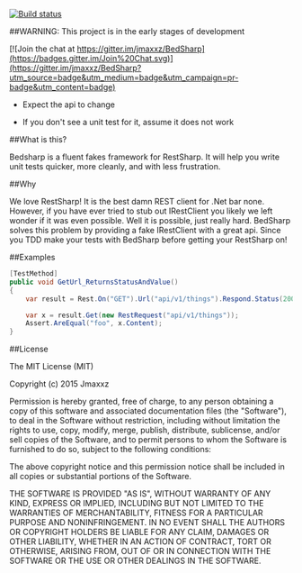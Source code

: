 [![Build status](https://ci.appveyor.com/api/projects/status/yfhvb508xq2eip48?svg=true)](https://ci.appveyor.com/project/jmaxxz/bedsharp)

##WARNING: This project is in the early stages of development

[![Join the chat at https://gitter.im/jmaxxz/BedSharp](https://badges.gitter.im/Join%20Chat.svg)](https://gitter.im/jmaxxz/BedSharp?utm_source=badge&utm_medium=badge&utm_campaign=pr-badge&utm_content=badge)

  - Expect the api to change
  
  - If you don't see a unit test for it, assume it does not work
  
##What is this?
 
Bedsharp is a fluent fakes framework for RestSharp. It will help you
write unit tests quicker, more cleanly, and with less frustration.
 
##Why

We love RestSharp! It is the best damn REST client for .Net bar none.
However, if you have ever tried to stub out IRestClient you likely
we left wonder if it was even possible. Well it is possible, just
really hard. BedSharp solves this problem by providing a fake
IRestClient with a great api. Since you TDD make your tests with
BedSharp before getting your RestSharp on!

##Examples

```csharp
[TestMethod]
public void GetUrl_ReturnsStatusAndValue()
{
	var result = Rest.On("GET").Url("api/v1/things").Respond.Status(200).Content("foo");

	var x = result.Get(new RestRequest("api/v1/things"));
	Assert.AreEqual("foo", x.Content);
}
```

##License

The MIT License (MIT)

Copyright (c) 2015 Jmaxxz

Permission is hereby granted, free of charge, to any person obtaining a copy
of this software and associated documentation files (the "Software"), to deal
in the Software without restriction, including without limitation the rights
to use, copy, modify, merge, publish, distribute, sublicense, and/or sell
copies of the Software, and to permit persons to whom the Software is
furnished to do so, subject to the following conditions:

The above copyright notice and this permission notice shall be included in
all copies or substantial portions of the Software.

THE SOFTWARE IS PROVIDED "AS IS", WITHOUT WARRANTY OF ANY KIND, EXPRESS OR
IMPLIED, INCLUDING BUT NOT LIMITED TO THE WARRANTIES OF MERCHANTABILITY,
FITNESS FOR A PARTICULAR PURPOSE AND NONINFRINGEMENT. IN NO EVENT SHALL THE
AUTHORS OR COPYRIGHT HOLDERS BE LIABLE FOR ANY CLAIM, DAMAGES OR OTHER
LIABILITY, WHETHER IN AN ACTION OF CONTRACT, TORT OR OTHERWISE, ARISING FROM,
OUT OF OR IN CONNECTION WITH THE SOFTWARE OR THE USE OR OTHER DEALINGS IN
THE SOFTWARE.